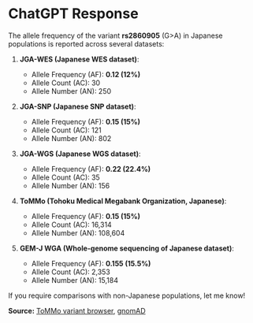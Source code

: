 # ChatGPT Response

The allele frequency of the variant **rs2860905** (G>A) in Japanese populations is reported across several datasets:

1. **JGA-WES (Japanese WES dataset)**:
   - Allele Frequency (AF): **0.12 (12%)**
   - Allele Count (AC): 30
   - Allele Number (AN): 250  

2. **JGA-SNP (Japanese SNP dataset)**:
   - Allele Frequency (AF): **0.15 (15%)**
   - Allele Count (AC): 121
   - Allele Number (AN): 802 

3. **JGA-WGS (Japanese WGS dataset)**:
   - Allele Frequency (AF): **0.22 (22.4%)**
   - Allele Count (AC): 35
   - Allele Number (AN): 156

4. **ToMMo (Tohoku Medical Megabank Organization, Japanese)**:
   - Allele Frequency (AF): **0.15 (15%)**
   - Allele Count (AC): 16,314
   - Allele Number (AN): 108,604  

5. **GEM-J WGA (Whole-genome sequencing of Japanese dataset)**:
   - Allele Frequency (AF): **0.155 (15.5%)**
   - Allele Count (AC): 2,353
   - Allele Number (AN): 15,184  

If you require comparisons with non-Japanese populations, let me know!

**Source:** [ToMMo variant browser](https://jmorp.megabank.tohoku.ac.jp/search?query=10%3A94942538), [gnomAD](https://gnomad.broadinstitute.org/variant/10-94942538-G-A?dataset=gnomad_r4)